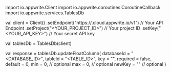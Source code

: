 import io.appwrite.Client
import io.appwrite.coroutines.CoroutineCallback
import io.appwrite.services.TablesDb

val client = Client()
    .setEndpoint("https://<REGION>.cloud.appwrite.io/v1") // Your API Endpoint
    .setProject("<YOUR_PROJECT_ID>") // Your project ID
    .setKey("<YOUR_API_KEY>") // Your secret API key

val tablesDb = TablesDb(client)

val response = tablesDb.updateFloatColumn(
    databaseId = "<DATABASE_ID>",
    tableId = "<TABLE_ID>",
    key = "",
    required = false,
    default = 0,
    min = 0, // optional
    max = 0, // optional
    newKey = "" // optional
)
